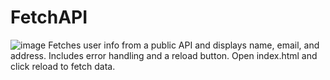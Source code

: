 # FetchAPI
![image](https://github.com/user-attachments/assets/7c0047ff-20af-4c8d-9863-985502613ed7)
Fetches user info from a public API and displays name, email, and address. Includes error handling and a reload button.
Open index.html and click reload to fetch data.
